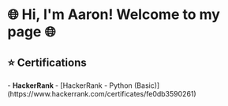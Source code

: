 <h1> 🌐 Hi, I'm Aaron! Welcome to my page 🌐 </h1> 

<h2> ⭐ Certifications </h2>
- <b> HackerRank </b>
   - [HackerRank - Python (Basic)](https://www.hackerrank.com/certificates/fe0db3590261) 
